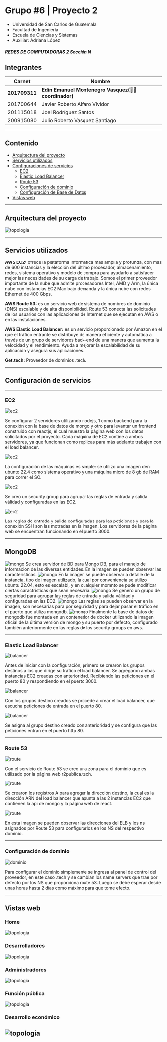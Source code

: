 # **Grupo #6 | Proyecto 2**
- Universidad de San Carlos de Guatemala
- Facultad de Ingeniería
- Escuela de Ciencias y Sistemas
- Auxiliar: Adriana López
##### REDES DE COMPUTADORAS 2 Sección N

## **Integrantes**
| Carnet    | Nombre |
| ------    | ------ |
| **201709311** | **Edin Emanuel Montenegro Vasquez(👮🏽 coordinador)** |
| 201700644 | Javier Roberto Alfaro Vividor |
| 201115018 | Joel Rodríguez Santos |
| 200915080 | Julio Roberto Vasquez Santiago  |


---

## Contenido

* [Arquitectura del proyecto](#arquitectura-del-proyecto)
* [Servicios utilizados](#servicios-utilizados)
* [Configuraciones de servicios ](#configuraciones-de-servicios)
    * [EC2](#ec2)
    * [Elastic Load Balancer](#elastic-load-balancer)
    * [Route 53](#route-53)
    * [Configuración de dominio](#configuración-de-dominio)
    * [Configuración de Base de Datos](#mongodb)
* [Vistas web](#vistas-web)

---

## Arquitectura del proyecto

![topologia](./images/arquitectura.png)

---
## Servicios utilizados


**AWS EC2:** ofrece la plataforma informática más amplia y profunda, con más de 600 instancias y la elección del último procesador, almacenamiento, redes, sistema operativo y modelo de compra para ayudarlo a satisfacer mejor las necesidades de su carga de trabajo. Somos el primer proveedor importante de la nube que admite procesadores Intel, AMD y Arm, la única nube con instancias EC2 Mac bajo demanda y la única nube con redes Ethernet de 400 Gbps.

**AWS Route 53:** es un servicio web de sistema de nombres de dominio (DNS) escalable y de alta disponibilidad. Route 53 conecta las solicitudes de los usuarios con las aplicaciones de Internet que se ejecutan en AWS o en las instalaciones.

**AWS Elastic Load Balancer:** es un servicio proporcionado por Amazon en el que el tráfico entrante se distribuye de manera eficiente y automática a través de un grupo de servidores back-end de una manera que aumenta la velocidad y el rendimiento. Ayuda a mejorar la escalabilidad de su aplicación y asegura sus aplicaciones.

**Get.tech:** Proveedor de dominios .tech.

---

## Configuración de servicios 

---
### EC2

![ec2](./images/ec21.png)

Se configurar 2 servidores utilizando nodejs, 1 como backend para la conexión con la base de datos de mongo y otro para levantar un frontend construido con reactjs, el cual muestra la página web con los datos solicitados por el proyecto. Cada máquina de EC2 contine a ambos servidores, ya que funcionan como replicas para más adelante trabajen con el load balancer.

![ec2](./images/ec22.png)

La configuración de las máquinas es simple: se utilizo una imagen den ubunto 22.4 como sistema operativo y una máquina micro de 8 gb de RAM para correr el SO.

![ec2](./images/ec24.png)

Se creo un security group para agrupar las reglas de entrada y salida válidad y configuradas en las EC2.

![ec2](./images/ec23.png)

Las reglas de entrada y salida configuradas para las peticiones y para la conexión SSH son las motradas en la imagen. Los servidores de la página web se encuentran funcionando en el puerto 3000.

---
## MongoDB

![mongo](./images/ec25.png)
 Se crea servidor  de BD para Mongo DB, para el manejo de informacion de las diversas entidades. En la imagen se pueden observar las caracteristicas.
![mongo](./images/ec26.png)
En la imagen se puede observar a detalle de la instancia, tipo de imagen utilizado, la cual por conveniencia se utilizo ubuntu 22.04, esto es escalabl, y en cualquier momnto se pude modificar ciertas caractristicas que sean necesaria.
![mongo](./images/ec27.png)
Se genero un grupo de seguridad  para agrupar las reglas de entrada y salida válidad y configuradas en las EC2.
![mongo](./images/ec28.png)
Las reglas se pueden observar en la imagen, son necesarias para por seguridad y para dejar pasar el tráfico en el puerto que utiliza mongodb.
![mongo](./images/dockerMongo.png)
Finalmente la base de datos de mongodb fue montada en un contenedor de docker utilizando la imagen oficial de la última versión de mongo y su puerto por defecto, configurado también anteriormente en las reglas de los security groups en aws.
 
---

### Elastic Load Balancer

![balancer](./images/balancer3.png)

Antes de iniciar con la configuración, primero se crearon los grupos destinos a los que dirige su tráfico el load balancer. Se agregaron ambas instancias EC2 creadas con anterioridad. Recibiendo las peticiones en el puerto 80 y respondiendo en el puerto 3000.

![balancer](./images/balancer1.png)

Con los grupos destino creados se procede a crear el load balancer, que escucha peticiones de entrada en el puerto 80.

![balancer](./images/balancer2.png)

Se asigna al grupo destino creado con anterioridad y se configura que las peticiones entran en el puerto http 80.

---

### Route 53

![route](./images/route1.png)

Con el servicio de Route 53 se creo una zona para el dominio que es utilizado por la página web r2publica.tech.

![route](./images/route2.png)

Se crearon los registros A para agregar la dirección destino, la cual es la dirección ARN del load balancer que apunta a las 2 instancias EC2 que contienen la api de mongo y la página web de react.

![route](./images/route3.png)

En esta imagen se pueden observar las direcciones del ELB y los ns asignados por Route 53 para configurarlos en los NS del respectivo dominio.

---
### Configuración de dominio

![dominio](./images/dominio.png)

Para configurar el dominio simplemente se ingresa al panel de control del proveedor, en este caso .tech y se cambian los name servers que trae por defecto por los NS que proporciona route 53. Luego se debe esperar desde unas horas hasta 2 días como máximo para que tome efecto.


---

## Vistas web

### Home
![topologia](./images/web_home.png)
### Desarrolladores
![topologia](./images/web_dev.png)
### Administradores
![topologia](./images/web_admin.png)
### Función pública
![topologia](./images/web_pub.png)
### Desarrollo económico 
![topologia](./images/web_eco.png)
---


